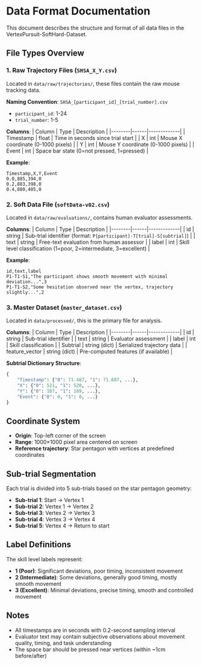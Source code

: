 # Data Format Documentation

This document describes the structure and format of all data files in the VertexPursuit-SoftHard-Dataset.

## File Types Overview

### 1. Raw Trajectory Files (`SHSA_X_Y.csv`)

Located in `data/raw/trajectories/`, these files contain the raw mouse tracking data.

**Naming Convention**: `SHSA_[participant_id]_[trial_number].csv`
- `participant_id`: 1-24
- `trial_number`: 1-5

**Columns**:
| Column | Type | Description |
|--------|------|-------------|
| Timestamp | float | Time in seconds since trial start |
| X | int | Mouse X coordinate (0-1000 pixels) |
| Y | int | Mouse Y coordinate (0-1000 pixels) |
| Event | int | Space bar state (0=not pressed, 1=pressed) |

**Example**:
```csv
Timestamp,X,Y,Event
0.0,885,394,0
0.2,883,398,0
0.4,880,405,0
```

### 2. Soft Data File (`softData-v02.csv`)

Located in `data/raw/evaluations/`, contains human evaluator assessments.

**Columns**:
| Column | Type | Description |
|--------|------|-------------|
| id | string | Sub-trial identifier (format: `P[participant]-T[trial]-S[subtrial]`) |
| text | string | Free-text evaluation from human assessor |
| label | int | Skill level classification (1=poor, 2=intermediate, 3=excellent) |

**Example**:
```csv
id,text,label
P1-T1-S1,"The participant shows smooth movement with minimal deviation...",3
P1-T1-S2,"Some hesitation observed near the vertex, trajectory slightly...",2
```

### 3. Master Dataset (`master_dataset.csv`)

Located in `data/processed/`, this is the primary file for analysis.

**Columns**:
| Column | Type | Description |
|--------|------|-------------|
| id | string | Sub-trial identifier |
| text | string | Evaluator assessment |
| label | int | Skill classification |
| Subtrial | string (dict) | Serialized trajectory data |
| feature_vector | string (dict) | Pre-computed features (if available) |

**Subtrial Dictionary Structure**:
```python
{
    "Timestamp": {"0": 71.487, "1": 71.687, ...},
    "X": {"0": 521, "1": 520, ...},
    "Y": {"0": 187, "1": 189, ...},
    "Event": {"0": 0, "1": 0, ...}
}
```

## Coordinate System

- **Origin**: Top-left corner of the screen
- **Range**: 1000×1000 pixel area centered on screen
- **Reference trajectory**: Star pentagon with vertices at predefined coordinates

## Sub-trial Segmentation

Each trial is divided into 5 sub-trials based on the star pentagon geometry:
- **Sub-trial 1**: Start → Vertex 1
- **Sub-trial 2**: Vertex 1 → Vertex 2
- **Sub-trial 3**: Vertex 2 → Vertex 3
- **Sub-trial 4**: Vertex 3 → Vertex 4
- **Sub-trial 5**: Vertex 4 → Return to start

## Label Definitions

The skill level labels represent:
- **1 (Poor)**: Significant deviations, poor timing, inconsistent movement
- **2 (Intermediate)**: Some deviations, generally good timing, mostly smooth movement
- **3 (Excellent)**: Minimal deviations, precise timing, smooth and controlled movement

## Notes

- All timestamps are in seconds with 0.2-second sampling interval
- Evaluator text may contain subjective observations about movement quality, timing, and task understanding
- The space bar should be pressed near vertices (within ~1cm before/after)

